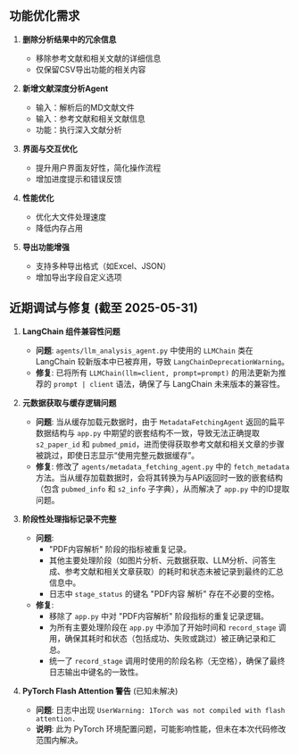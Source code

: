 ## 功能优化需求

1. **删除分析结果中的冗余信息**
    - 移除参考文献和相关文献的详细信息
    - 仅保留CSV导出功能的相关内容

2. **新增文献深度分析Agent**
    - 输入：解析后的MD文献文件
    - 输入：参考文献和相关文献信息
    - 功能：执行深入文献分析

3. **界面与交互优化**
    - 提升用户界面友好性，简化操作流程
    - 增加进度提示和错误反馈

4. **性能优化**
    - 优化大文件处理速度
    - 降低内存占用

5. **导出功能增强**
    - 支持多种导出格式（如Excel、JSON）
    - 增加导出字段自定义选项

## 近期调试与修复 (截至 2025-05-31)

1.  **LangChain 组件兼容性问题**
    *   **问题**: `agents/llm_analysis_agent.py` 中使用的 `LLMChain` 类在 LangChain 较新版本中已被弃用，导致 `LangChainDeprecationWarning`。
    *   **修复**: 已将所有 `LLMChain(llm=client, prompt=prompt)` 的用法更新为推荐的 `prompt | client` 语法，确保了与 LangChain 未来版本的兼容性。

2.  **元数据获取与缓存逻辑问题**
    *   **问题**: 当从缓存加载元数据时，由于 `MetadataFetchingAgent` 返回的扁平数据结构与 `app.py` 中期望的嵌套结构不一致，导致无法正确提取 `s2_paper_id` 和 `pubmed_pmid`，进而使得获取参考文献和相关文章的步骤被跳过，即使日志显示“使用完整元数据缓存”。
    *   **修复**: 修改了 `agents/metadata_fetching_agent.py` 中的 `fetch_metadata` 方法。当从缓存加载数据时，会将其转换为与API返回时一致的嵌套结构（包含 `pubmed_info` 和 `s2_info` 子字典），从而解决了 `app.py` 中的ID提取问题。

3.  **阶段性处理指标记录不完整**
    *   **问题**:
        *   "PDF内容解析" 阶段的指标被重复记录。
        *   其他主要处理阶段（如图片分析、元数据获取、LLM分析、问答生成、参考文献和相关文章获取）的耗时和状态未被记录到最终的汇总信息中。
        *   日志中 `stage_status` 的键名 "PDF内容 解析" 存在不必要的空格。
    *   **修复**:
        *   移除了 `app.py` 中对 "PDF内容解析" 阶段指标的重复记录逻辑。
        *   为所有主要处理阶段在 `app.py` 中添加了开始时间和 `record_stage` 调用，确保其耗时和状态（包括成功、失败或跳过）被正确记录和汇总。
        *   统一了 `record_stage` 调用时使用的阶段名称（无空格），确保了最终日志输出中键名的一致性。

4.  **PyTorch Flash Attention 警告** (已知未解决)
    *   **问题**: 日志中出现 `UserWarning: 1Torch was not compiled with flash attention.`
    *   **说明**: 此为 PyTorch 环境配置问题，可能影响性能，但未在本次代码修改范围内解决。
